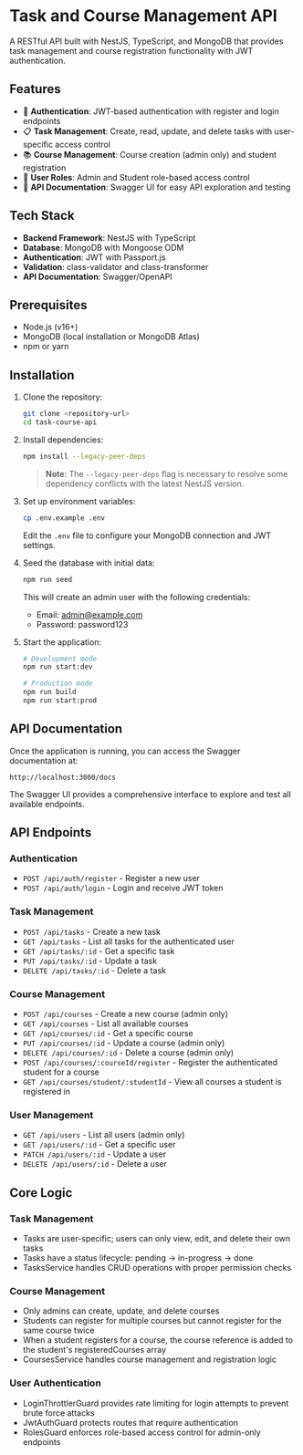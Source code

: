 # Task and Course Management API

A RESTful API built with NestJS, TypeScript, and MongoDB that provides task management and course registration functionality with JWT authentication.

## Features

- 🔐 **Authentication**: JWT-based authentication with register and login endpoints
- 📋 **Task Management**: Create, read, update, and delete tasks with user-specific access control
- 📚 **Course Management**: Course creation (admin only) and student registration
- 👥 **User Roles**: Admin and Student role-based access control
- 📝 **API Documentation**: Swagger UI for easy API exploration and testing

## Tech Stack

- **Backend Framework**: NestJS with TypeScript
- **Database**: MongoDB with Mongoose ODM
- **Authentication**: JWT with Passport.js
- **Validation**: class-validator and class-transformer
- **API Documentation**: Swagger/OpenAPI

## Prerequisites

- Node.js (v16+)
- MongoDB (local installation or MongoDB Atlas)
- npm or yarn

## Installation

1. Clone the repository:
   ```bash
   git clone <repository-url>
   cd task-course-api
   ```

2. Install dependencies:
   ```bash
   npm install --legacy-peer-deps
   ```
   > **Note**: The `--legacy-peer-deps` flag is necessary to resolve some dependency conflicts with the latest NestJS version.

3. Set up environment variables:
   ```bash
   cp .env.example .env
   ```
   Edit the `.env` file to configure your MongoDB connection and JWT settings.

4. Seed the database with initial data:
   ```bash
   npm run seed
   ```
   This will create an admin user with the following credentials:
   - Email: admin@example.com
   - Password: password123

5. Start the application:
   ```bash
   # Development mode
   npm run start:dev
   
   # Production mode
   npm run build
   npm run start:prod
   ```

## API Documentation

Once the application is running, you can access the Swagger documentation at:
```
http://localhost:3000/docs
```

The Swagger UI provides a comprehensive interface to explore and test all available endpoints.

## API Endpoints

### Authentication

- `POST /api/auth/register` - Register a new user
- `POST /api/auth/login` - Login and receive JWT token

### Task Management

- `POST /api/tasks` - Create a new task
- `GET /api/tasks` - List all tasks for the authenticated user
- `GET /api/tasks/:id` - Get a specific task
- `PUT /api/tasks/:id` - Update a task
- `DELETE /api/tasks/:id` - Delete a task

### Course Management

- `POST /api/courses` - Create a new course (admin only)
- `GET /api/courses` - List all available courses
- `GET /api/courses/:id` - Get a specific course
- `PUT /api/courses/:id` - Update a course (admin only)
- `DELETE /api/courses/:id` - Delete a course (admin only)
- `POST /api/courses/:courseId/register` - Register the authenticated student for a course
- `GET /api/courses/student/:studentId` - View all courses a student is registered in

### User Management

- `GET /api/users` - List all users (admin only)
- `GET /api/users/:id` - Get a specific user
- `PATCH /api/users/:id` - Update a user
- `DELETE /api/users/:id` - Delete a user

## Core Logic

### Task Management

- Tasks are user-specific; users can only view, edit, and delete their own tasks
- Tasks have a status lifecycle: pending → in-progress → done
- TasksService handles CRUD operations with proper permission checks

### Course Management

- Only admins can create, update, and delete courses
- Students can register for multiple courses but cannot register for the same course twice
- When a student registers for a course, the course reference is added to the student's registeredCourses array
- CoursesService handles course management and registration logic

### User Authentication

- LoginThrottlerGuard provides rate limiting for login attempts to prevent brute force attacks
- JwtAuthGuard protects routes that require authentication
- RolesGuard enforces role-based access control for admin-only endpoints

